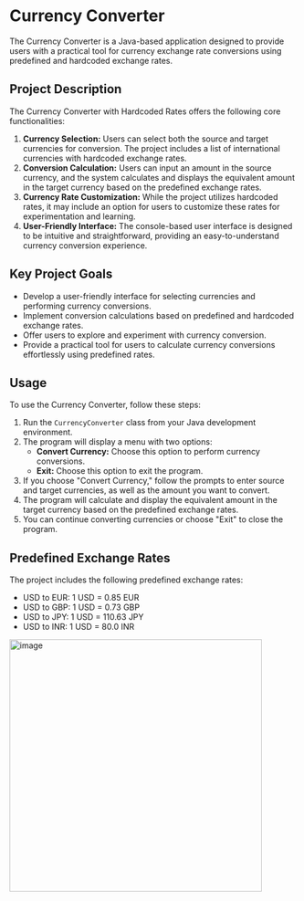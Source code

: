 # Currency Converter

The Currency Converter is a Java-based application designed to provide users with a practical tool for currency exchange rate conversions using predefined and hardcoded exchange rates.

## Project Description

The Currency Converter with Hardcoded Rates offers the following core functionalities:

1. **Currency Selection:** Users can select both the source and target currencies for conversion. The project includes a list of international currencies with hardcoded exchange rates.
2. **Conversion Calculation:** Users can input an amount in the source currency, and the system calculates and displays the equivalent amount in the target currency based on the predefined exchange rates.
3. **Currency Rate Customization:** While the project utilizes hardcoded rates, it may include an option for users to customize these rates for experimentation and learning.
4. **User-Friendly Interface:** The console-based user interface is designed to be intuitive and straightforward, providing an easy-to-understand currency conversion experience.

## Key Project Goals

- Develop a user-friendly interface for selecting currencies and performing currency conversions.
- Implement conversion calculations based on predefined and hardcoded exchange rates.
- Offer users to explore and experiment with currency conversion.
- Provide a practical tool for users to calculate currency conversions effortlessly using predefined rates.

## Usage

To use the Currency Converter, follow these steps:

1. Run the `CurrencyConverter` class from your Java development environment.
2. The program will display a menu with two options:
   - **Convert Currency:** Choose this option to perform currency conversions.
   - **Exit:** Choose this option to exit the program.
3. If you choose "Convert Currency," follow the prompts to enter source and target currencies, as well as the amount you want to convert.
4. The program will calculate and display the equivalent amount in the target currency based on the predefined exchange rates.
5. You can continue converting currencies or choose "Exit" to close the program.

## Predefined Exchange Rates

The project includes the following predefined exchange rates:

- USD to EUR: 1 USD = 0.85 EUR
- USD to GBP: 1 USD = 0.73 GBP
- USD to JPY: 1 USD = 110.63 JPY
- USD to INR: 1 USD = 80.0 INR

<img width="442" alt="image" src="https://github.com/deep1296/Currency-Converter-Java-project/assets/96063026/75b19334-ea0f-41b8-9b4f-00288322cbe4">

